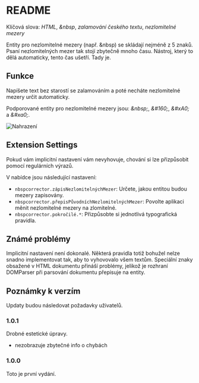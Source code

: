 # README

Klíčová slova: *HTML*, *\&nbsp*, *zalamování českého textu*, *nezlomitelné mezery*

Entity pro nezlomitelné mezery (např. \&nbsp) se skládají nejméně z 5 znaků. Psaní nezlomitelných mezer tak stojí zbytečně mnoho času. Nástroj, který to dělá automaticky, tento čas ušetří. Tady je.

## Funkce

Napíšete text bez starostí se zalamováním a poté necháte nezlomitelné mezery určit automaticky.

Podporované entity pro nezlomitelné mezery jsou: *\&nbsp;*, *\&#160;*, *\&#xA0;* a *\&#xa0;*.

![Nahrazení](https://github.com/username/Nbsp-Corrector/nbsp_showcase.gif)

## Extension Settings

Pokud vám implicitní nastavení vám nevyhovuje, chování si lze přizpůsobit pomocí regulárních výrazů.

V nabídce jsou následující nastavení:

* `nbspcorrector.zápisNezlomitelnýchMezer`: Určete, jakou entitou budou mezery zapisovány.
* `nbspcorrector.přepisPůvodníchNezlomitelnýchMezer`: Povolte aplikaci měnit nezlomitelné mezery na zlomitelné.
* `nbspcorrector.pokročilé.*`: Přizpůsobte si jednotlivá typografická pravidla.

## Známé problémy

Implicitní nastavení není dokonalé. Některá pravidla totiž bohužel nelze snadno implementovat tak, aby to vyhovovalo všem textům.
Speciální znaky obsažené v HTML dokumentu přináší problémy, jelikož je rozhraní DOMParser při parsování dokumentu přepisuje na entity.

## Poznámky k verzím

Updaty budou následovat požadavky uživatelů.

### 1.0.1

Drobné estetické úpravy.

- nezobrazuje zbytečné info o chybách

### 1.0.0

Toto je první vydání.